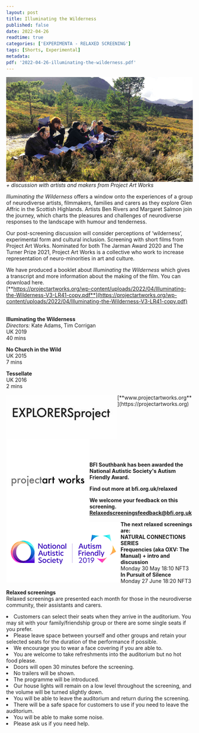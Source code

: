 ```yaml
---
layout: post
title: Illuminating the Wilderness
published: false
date: 2022-04-26
readtime: true
categories: ['EXPERIMENTA - RELAXED SCREENING']
tags: [Shorts, Experimental]
metadata: 
pdf: '2022-04-26-illuminating-the-wilderness.pdf'
---
```


<img style="float: left;" src="/img/illuminating-the-wilderness-01.jpg"><br><br>

_+ discussion with artists and makers from  Project Art Works_

_Illuminating the Wilderness_ offers a window onto the experiences of a group of neurodiverse artists, filmmakers, families and carers as they explore Glen Affric in the Scottish Highlands. Artists Ben Rivers and Margaret Salmon join the journey, which charts the pleasures and challenges of neurodiverse responses to the landscape with humour and tenderness.

Our post-screening discussion will consider perceptions of ‘wilderness’, experimental form and cultural inclusion. Screening with short films from Project Art Works. Nominated for both  The Jarman Award 2020 and The Turner Prize 2021, Project Art Works is a collective who work to increase representation of neuro-minorities in art and culture.

We have produced a booklet about _Illuminating the Wilderness_ which gives a transcript and more information about the making of the film. You can download here.  
[**https://projectartworks.org/wp-content/uploads/2022/04/Illuminating-the-Wilderness-V3-LR41-copy.pdf**](https://projectartworks.org/wp-content/uploads/2022/04/Illuminating-the-Wilderness-V3-LR41-copy.pdf)
<br><br>

**Illuminating the Wilderness**  
_Directors:_ Kate Adams, Tim Corrigan  
UK 2019  
40 mins

**No Church in the Wild**  
UK 2015  
7 mins

**Tessellate**  
UK 2016  
2 mins


<img style="float: left;" src="/img/explorers.jpg">
<img style="float: left;" src="/img/PAW.jpg">
[**www.projectartworks.org**](https://projectartworks.org)

<img style="float: left;" src="/img/autistic_society.png"><br><br><br><br><br><br><br>

**BFI Southbank has been awarded the National Autistic Society's Autism Friendly Award.**<br>


**Find out more at  bfi.org.uk/relaxed**<br>


**We welcome your feedback on this screening.**<br>
**Relaxedscreeningsfeedback@bfi.org.uk**<br>


**The next relaxed screenings are:**<br>
**NATURAL CONNECTIONS SERIES**  
**Frequencies (aka OXV: The Manual) + intro and discussion**   
Monday 30 May 18:10 NFT3  
**In Pursuit of Silence**  
Monday 27 June 18:20 NFT3
<br>



**Relaxed screenings**<br>
Relaxed screenings are presented each month for those in the neurodiverse community, their assistants and carers.

<li>Customers can select their seats when they arrive in the auditorium. You may sit with your family/friendship group or there are some single seats if you prefer.

<li>Please leave space between yourself and other groups and retain your selected seats for the duration of the performance if possible.

<li>We encourage you to wear a face covering if you are able to.

<li>You are welcome to take refreshments into the auditorium but no hot food please.

<li>Doors will open 30 minutes before the screening.

<li>No trailers will be shown.

<li>The programme will be introduced.

<li>Our house lights will remain on a low level throughout the screening, and the volume will be turned slightly down.

<li>You will be able to leave the auditorium and return during the screening.

<li>There will be a safe space for customers to use if you need to leave the auditorium.

<li>You will be able to make some noise.

<li>Please ask us if you need help.


<!--stackedit_data:
eyJoaXN0b3J5IjpbLTU0MTU3NTg4M119
-->
